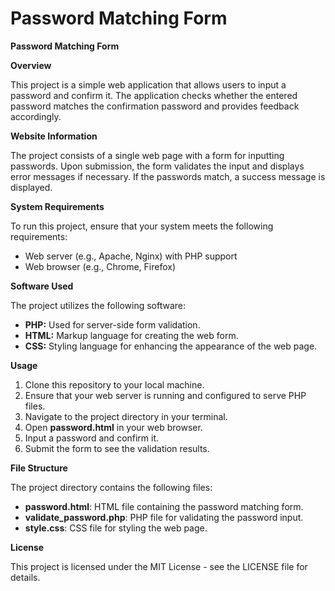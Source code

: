 # Password Matching Form
**Password Matching Form**

**Overview**

This project is a simple web application that allows users to input a password and confirm it. The application checks whether the entered password matches the confirmation password and provides feedback accordingly.

**Website Information**

The project consists of a single web page with a form for inputting passwords. Upon submission, the form validates the input and displays error messages if necessary. If the passwords match, a success message is displayed.

**System Requirements**

To run this project, ensure that your system meets the following requirements:

- Web server (e.g., Apache, Nginx) with PHP support
- Web browser (e.g., Chrome, Firefox)

**Software Used**

The project utilizes the following software:

- **PHP:** Used for server-side form validation.
- **HTML:** Markup language for creating the web form.
- **CSS:** Styling language for enhancing the appearance of the web page.

**Usage**

1. Clone this repository to your local machine.
1. Ensure that your web server is running and configured to serve PHP files.
1. Navigate to the project directory in your terminal.
1. Open **password.html** in your web browser.
1. Input a password and confirm it.
1. Submit the form to see the validation results.

**File Structure**

The project directory contains the following files:

- **password.html**: HTML file containing the password matching form.
- **validate\_password.php**: PHP file for validating the password input.
- **style.css**: CSS file for styling the web page.

**License**

This project is licensed under the MIT License - see the LICENSE file for details.
